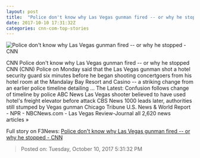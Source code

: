 ```yaml
---
layout: post
title:  "Police don't know why Las Vegas gunman fired -- or why he stopped - CNN"
date: 2017-10-10 17:31:32Z
categories: cnn-com-top-stories
---
```


![Police don't know why Las Vegas gunman fired -- or why he stopped - CNN](http://i2.cdn.cnn.com/cnnnext/dam/assets/171003161018-01-paddocks-room-mandalay-bay-super-tease.jpg)

CNN Police don't know why Las Vegas gunman fired -- or why he stopped CNN (CNN) Police on Monday said that the Las Vegas gunman shot a hotel security guard six minutes before he began shooting concertgoers from his hotel room at the Mandalay Bay Resort and Casino -- a striking change from an earlier police timeline detailing ... The Latest: Confusion follows change of timeline by police ABC News Las Vegas shooter believed to have used hotel's freight elevator before attack CBS News 1000 leads later, authorities still stumped by Vegas gunman Chicago Tribune U.S. News & World Report - NPR - NBCNews.com - Las Vegas Review-Journal all 2,620 news articles »


Full story on F3News: [Police don't know why Las Vegas gunman fired -- or why he stopped - CNN](http://www.f3nws.com/n/43YSxB)

> Posted on: Tuesday, October 10, 2017 5:31:32 PM
